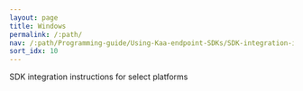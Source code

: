 ```yaml
---
layout: page
title: Windows
permalink: /:path/
nav: /:path/Programming-guide/Using-Kaa-endpoint-SDKs/SDK-integration-instructions/SDK-Windows
sort_idx: 10
---
```


SDK integration instructions for select platforms